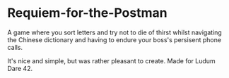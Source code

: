 # Requiem-for-the-Postman
A game where you sort letters and try not to die of thirst whilst navigating the Chinese dictionary and having to endure your boss's persisent phone calls. 

It's nice and simple, but was rather pleasant to create. Made for Ludum Dare 42. 
